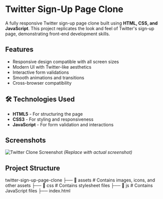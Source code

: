 
# Twitter Sign-Up Page Clone

A fully responsive Twitter sign-up page clone built using **HTML, CSS, and JavaScript**. This project replicates the look and feel of Twitter's sign-up page, demonstrating front-end development skills.

##  Features

- Responsive design compatible with all screen sizes
- Modern UI with Twitter-like aesthetics
- Interactive form validations
- Smooth animations and transitions
- Cross-browser compatibility

## 🛠️ Technologies Used

- **HTML5** - For structuring the page
- **CSS3** - For styling and responsiveness
- **JavaScript** - For form validation and interactions

## Screenshots

![Twitter Clone Screenshot](https://via.placeholder.com/800x400) *(Replace with actual screenshot)*

## Project Structure
twitter-sign-up-page-clone
├── 📁 assets          # Contains images, icons, and other assets
├── 📁 css             # Contains stylesheet files
├── 📁 js              # Contains JavaScript files
├── index.html
